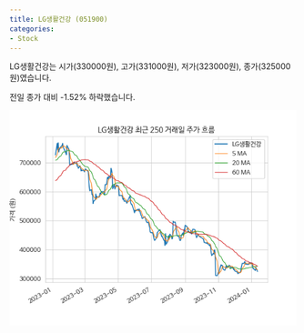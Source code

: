 ```yaml
---
title: LG생활건강 (051900)
categories:
- Stock
---
```


LG생활건강는 시가(330000원), 고가(331000원), 저가(323000원), 종가(325000원)였습니다.

전일 종가 대비 -1.52% 하락했습니다.

<!-- more -->

![051900](/assets/images/stock/051900.png)